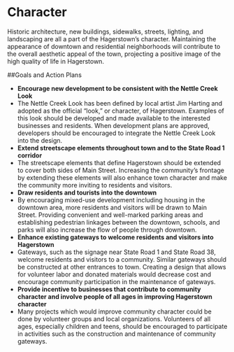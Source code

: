 # Character

Historic architecture, new buildings, sidewalks, streets, lighting, and landscaping are all a part of the Hagerstown’s character.  Maintaining the appearance of downtown and residential neighborhoods will contribute to the overall aesthetic appeal of the town, projecting a positive image of the high quality of life in Hagerstown.  

##Goals and Action Plans
-	**Encourage new development to be consistent with the Nettle Creek Look**
  - The Nettle Creek Look has been defined by local artist Jim Harting and adopted as the official “look,” or character, of Hagerstown.  Examples of this look should be developed and made available to the interested businesses and residents.  When development plans are approved, developers should be encouraged to integrate the Nettle Creek Look into the design.
-	**Extend streetscape elements throughout town and to the State Road 1 corridor**
  - The streetscape elements that define Hagerstown should be extended to cover both sides of Main Street.  Increasing the community’s frontage by extending these elements will also enhance town character and make the community more inviting to residents and visitors.
-	**Draw residents and tourists into the downtown**
  - By encouraging mixed-use development including housing in the downtown area, more residents and visitors will be drawn to Main Street.  Providing convenient and well-marked parking areas and establishing pedestrian linkages between the downtown, schools, and parks will also increase the flow of people through downtown.
-	**Enhance existing gateways to welcome residents and visitors into Hagerstown**
  - Gateways, such as the signage near State Road 1 and State Road 38, welcome residents and visitors to a community.  Similar gateways should be constructed at other entrances to town.  Creating a design that allows for volunteer labor and donated materials would decrease cost and encourage community participation in the maintenance of gateways.
-	**Provide incentive to businesses that contribute to community character and involve people of all ages in improving Hagerstown character** 
  - Many projects which would improve community character could be done by volunteer groups and local organizations.  Volunteers of all ages, especially children and teens, should be encouraged to participate in activities such as the construction and maintenance of community gateways.

